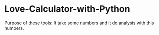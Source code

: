 # Love-Calculator-with-Python
Purpose of these tools: It take some numbers and it do analysis with this numbers.
